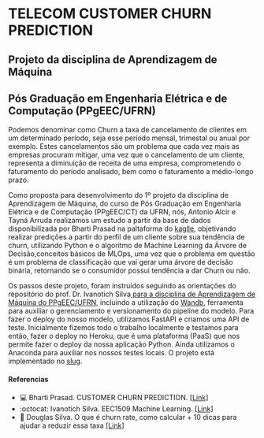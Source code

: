# TELECOM CUSTOMER CHURN PREDICTION

## Projeto da disciplina de Aprendizagem de Máquina
## Pós Graduação em Engenharia Elétrica e de Computação (PPgEEC/UFRN)


 Podemos denominar como Churn a taxa de cancelamento de clientes em um determinado período, seja esse período mensal, trimestal ou anual por exemplo. Estes cancelamentos são um problema que cada vez mais as empresas procuram mitigar, uma vez que o cancelamento de um cliente, representa a diminuição de receita de uma empresa, comprometendo o faturamento do período analisado, bem como o faturamento a médio-longo prazo.

 Como proposta para desenvolvimento do 1º projeto da disciplina de Aprendizagem de Máquina, do curso de Pós Graduação em Engenharia Elétrica e de Computação (PPgEEC/CT) da UFRN, nós, Antonio Alcir e Tayná Arruda realizamos um estudo a partir da base de dados disponibilizada por Bharti Prasad na paltaforma do [kaglle](https://www.kaggle.com/code/bhartiprasad17/customer-churn-prediction), objetivando realizar predições a partir do perfil de um cliente sobre sua tendência de churn, utilizando Python e o algoritmo de Machine Learning da Árvore de Decisão,conceitos básicos de MLOps, uma vez que o problema em questão é um problema de classificação que vai gerar uma árvore de decisão binária, retornando se o consumidor possui tendência a dar Churn ou não.

Os passos deste projeto, foram instruidos seguindo as orientações do repositório do prof. Dr. Ivanotich Silva[ para a disciplina de Aprendizagem de Máquina do PPgEEC/UFRN](https://github.com/ivanovitchm/ppgeecmachinelearning), incluindo a utilização do [Wandb](https://wandb.ai/), ferramenta para auxiliar o gerenciamento e versionamento do pipeline do modelo. Para fazer o deploy do nosso modelo, utilizamos FastAPI e criamos uma API de teste. Inicialmente fizemos todo o trabalho localmente e testamos para então, fazer o deploy no Heroku, que é uma plataforma (PaaS) que nos permite fazer o deploy da nossa aplicação Python. Ainda utilizamos o Anaconda para auxiliar nos nossos testes locais. O projeto está implementado no [slug](http://project1-ml-ppgeec1.herokuapp.com/).

#### Referencias

- :computer: Bharti Prasad. CUSTOMER CHURN PREDICTION. [[Link]](https://www.kaggle.com/code/bhartiprasad17/customer-churn-prediction)
- :octocat: Ivanotich Silva. EEC1509 Machine Learning. [[Link]](https://github.com/ivanovitchm/ppgeecmachinelearning)
- :page_facing_up: Douglas Silva. O que é churn rate, como calcular + 10 dicas para ajudar a reduzir essa taxa [[Link]](https://www.zendesk.com.br/blog/churn-rate/)
